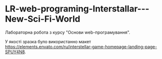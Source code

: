 # LR-web-programing-Interstallar---New-Sci-Fi-World
Лабораторна робота з курсу "Основи web-програмування".

У якості зразка було використанно макет https://elements.envato.com/ru/interstellar-game-homepage-landing-page-SPUY4N8.
